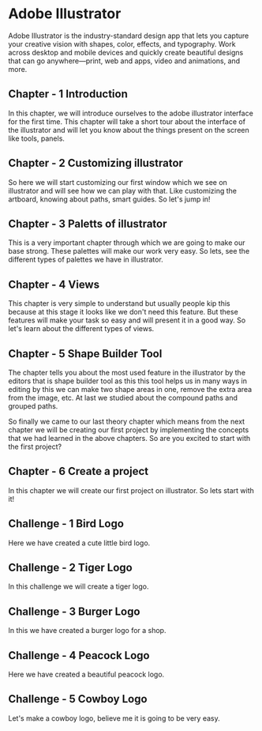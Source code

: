 # Adobe Illustrator 
Adobe Illustrator is the industry-standard design app that lets you capture your creative vision with shapes, color, effects, and typography. Work across desktop and mobile devices and quickly create beautiful designs that can go anywhere—print, web and apps, video and animations, and more.

## Chapter - 1 Introduction
In this chapter, we will introduce ourselves to the adobe illustrator interface for the first time. This chapter will take a short tour about the interface of the illustrator and will let you know about the things present on the screen like tools, panels.

## Chapter - 2 Customizing illustrator
So here we will start customizing our first window which we see on illustrator and will see how we can play with that. Like customizing the artboard, knowing about paths, smart guides. So let's jump in!

## Chapter - 3 Paletts of illustrator
This is a very important chapter through which we are going to make our base strong. These palettes will make our work very easy. So lets, see the different types of palettes we have in illustrator.


## Chapter - 4 Views
This chapter is very simple to understand but usually people kip this because at this stage it looks like we don't need this feature. But these features will make your task so easy and will present it in a good way. So let's learn about the different types of views.


## Chapter - 5 Shape Builder Tool
The chapter tells you about the most used feature in the illustrator by the editors that is shape builder tool as this this tool helps us in many ways in editing by this we can make two shape areas in one, remove the extra area from the image, etc. At last we studied about the compound paths and grouped paths.

So finally we came to our last theory chapter which means from the next chapter we will be creating our first project by implementing the concepts that we had learned in the above chapters. So are you excited to start with the first project?

## Chapter - 6 Create a project
In this chapter we will create our first project on illustrator. So lets start with it!

## Challenge - 1 Bird Logo
Here we have created a cute little bird logo.

## Challenge - 2 Tiger Logo
In this challenge we will create a tiger logo.

## Challenge - 3 Burger Logo
In this we have created a burger logo for a shop.

## Challenge - 4 Peacock Logo
Here we have created a beautiful peacock logo.

## Challenge - 5 Cowboy Logo
Let's make a cowboy logo, believe me it is going to be very easy.